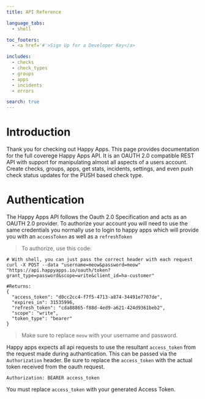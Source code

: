 ```yaml
---
title: API Reference

language_tabs:
  - shell

toc_footers:
  - <a href='#'>Sign Up for a Developer Key</a>

includes:
  - checks
  - check_types
  - groups
  - apps
  - incidents
  - errors

search: true
---
```


# Introduction

Thank you for checking out Happy Apps. This page provides documentation for the full coverege Happy Apps API. It is an OAUTH 2.0 compatible REST API with support for manipulating almost all aspects of a users account. Create checks, groups, apps, get stats, incidents, settings, and even push check status updates for the PUSH based check type.

# Authentication

The Happy Apps API follows the Oauth 2.0 Specification and acts as an OAUTH 2.0 provider. To authorize your account you will need to use the same credentials you normally use to login to happy apps which will provide you with an `accessToken` as well as a `refreshToken`

> To authorize, use this code:

```shell
# With shell, you can just pass the correct header with each request
curl -X POST --data "username=meow&password=meow" "https://api.happyapps.io/oauth/token?grant_type=password&scope=write&client_id=ha-customer"

#Returns:
{
  "access_token": "d0cc2cc4-f7f5-4713-a874-34491e7707de",
  "expires_in": 31535996,
  "refresh_token": "cda88865-f88d-4ed9-a621-424d9361beb2",
  "scope": "write",
  "token_type": "bearer"
}
```

> Make sure to replace `meow` with your username and password.

Happy apps expects all api requests to use the resultant `access_token` from the request made during authantication. This can be passed via the `Authorization` header. Be sure to replace the `access_token` with the actual token received from the oauth request.

`Authorization: BEARER access_token`

<aside class="notice">
You must replace <code>access_token</code> with your generated Access Token.
</aside>


